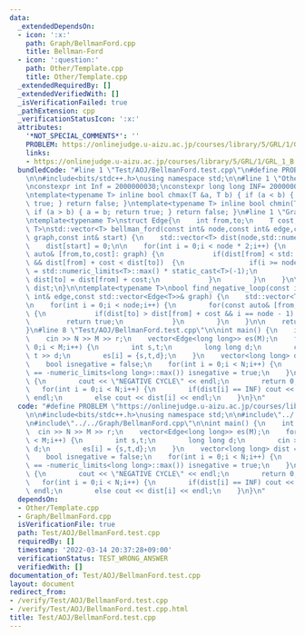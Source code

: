 ```yaml
---
data:
  _extendedDependsOn:
  - icon: ':x:'
    path: Graph/BellmanFord.cpp
    title: Bellman-Ford
  - icon: ':question:'
    path: Other/Template.cpp
    title: Other/Template.cpp
  _extendedRequiredBy: []
  _extendedVerifiedWith: []
  _isVerificationFailed: true
  _pathExtension: cpp
  _verificationStatusIcon: ':x:'
  attributes:
    '*NOT_SPECIAL_COMMENTS*': ''
    PROBLEM: https://onlinejudge.u-aizu.ac.jp/courses/library/5/GRL/1/GRL_1_B
    links:
    - https://onlinejudge.u-aizu.ac.jp/courses/library/5/GRL/1/GRL_1_B
  bundledCode: "#line 1 \"Test/AOJ/BellmanFord.test.cpp\"\n#define PROBLEM \"https://onlinejudge.u-aizu.ac.jp/courses/library/5/GRL/1/GRL_1_B\"\
    \n\n#include<bits/stdc++.h>\nusing namespace std;\n\n#line 1 \"Other/Template.cpp\"\
    \nconstexpr int Inf = 2000000030;\nconstexpr long long INF= 2000000000000000000;\n\
    \ntemplate<typename T> inline bool chmax(T &a, T b) { if (a < b) { a = b; return\
    \ true; } return false; }\ntemplate<typename T> inline bool chmin(T &a, T b) {\
    \ if (a > b) { a = b; return true; } return false; }\n#line 1 \"Graph/BellmanFord.cpp\"\
    \ntemplate<typename T>\nstruct Edge{\n    int from,to;\n    T cost;\n};\n\ntemplate<typename\
    \ T>\nstd::vector<T> bellman_ford(const int& node,const int& edge,const std::vector<Edge<T>>&\
    \ graph,const int& start) {\n    std::vector<T> dist(node,std::numeric_limits<T>::max());\n\
    \    dist[start] = 0;\n\n    for(int i = 0;i < node * 2;i++) {\n        for(const\
    \ auto& [from,to,cost]: graph) {\n            if(dist[from] < std::numeric_limits<T>::max()\
    \ && dist[from] + cost < dist[to])  {\n                if(i >= node - 1) dist[to]\
    \ = std::numeric_limits<T>::max() * static_cast<T>(-1);\n                else\
    \ dist[to] = dist[from] + cost;\n            }\n        }\n    }\n\n    return\
    \ dist;\n}\n\ntemplate<typename T>\nbool find_negative_loop(const int& node,const\
    \ int& edge,const std::vector<Edge<T>>& graph) {\n    std::vector<T> dist(node);\n\
    \n    for(int i = 0;i < node;i++) {\n        for(const auto& [from,to,cost]: graph)\
    \ {\n            if(dist[to] > dist[from] + cost && i == node - 1) {\n       \
    \         return true;\n            }\n        }\n    }\n\n    return false;\n\
    }\n#line 8 \"Test/AOJ/BellmanFord.test.cpp\"\n\nint main() {\n    int N,M,r;\n\
    \    cin >> N >> M >> r;\n    vector<Edge<long long>> es(M);\n    for(int i =\
    \ 0;i < M;i++) {\n        int s,t;\n        long long d;\n        cin >> s >>\
    \ t >> d;\n        es[i] = {s,t,d};\n    }\n    vector<long long> dist = bellman_ford(N,M,es,r);\n\
    \    bool isnegative = false;\n    for(int i = 0;i < N;i++) {\n        if(dist[i]\
    \ == -numeric_limits<long long>::max()) isnegative = true;\n    }\n    if(isnegative)\
    \ {\n        cout << \"NEGATIVE CYCLE\" << endl;\n        return 0;\n    }\n \
    \   for(int i = 0;i < N;i++) {\n        if(dist[i] == INF) cout << \"INF\" <<\
    \ endl;\n        else cout << dist[i] << endl;\n    }\n}\n"
  code: "#define PROBLEM \"https://onlinejudge.u-aizu.ac.jp/courses/library/5/GRL/1/GRL_1_B\"\
    \n\n#include<bits/stdc++.h>\nusing namespace std;\n\n#include\"../../Other/Template.cpp\"\
    \n#include\"../../Graph/BellmanFord.cpp\"\n\nint main() {\n    int N,M,r;\n  \
    \  cin >> N >> M >> r;\n    vector<Edge<long long>> es(M);\n    for(int i = 0;i\
    \ < M;i++) {\n        int s,t;\n        long long d;\n        cin >> s >> t >>\
    \ d;\n        es[i] = {s,t,d};\n    }\n    vector<long long> dist = bellman_ford(N,M,es,r);\n\
    \    bool isnegative = false;\n    for(int i = 0;i < N;i++) {\n        if(dist[i]\
    \ == -numeric_limits<long long>::max()) isnegative = true;\n    }\n    if(isnegative)\
    \ {\n        cout << \"NEGATIVE CYCLE\" << endl;\n        return 0;\n    }\n \
    \   for(int i = 0;i < N;i++) {\n        if(dist[i] == INF) cout << \"INF\" <<\
    \ endl;\n        else cout << dist[i] << endl;\n    }\n}\n"
  dependsOn:
  - Other/Template.cpp
  - Graph/BellmanFord.cpp
  isVerificationFile: true
  path: Test/AOJ/BellmanFord.test.cpp
  requiredBy: []
  timestamp: '2022-03-14 20:37:28+09:00'
  verificationStatus: TEST_WRONG_ANSWER
  verifiedWith: []
documentation_of: Test/AOJ/BellmanFord.test.cpp
layout: document
redirect_from:
- /verify/Test/AOJ/BellmanFord.test.cpp
- /verify/Test/AOJ/BellmanFord.test.cpp.html
title: Test/AOJ/BellmanFord.test.cpp
---
```


